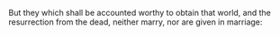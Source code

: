 But they which shall be accounted worthy to obtain that world, and the resurrection from the dead, neither marry, nor are given in marriage:
